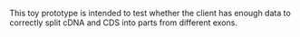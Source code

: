 This toy prototype is intended to test whether the client has enough data to correctly split cDNA and CDS into parts from different exons. 
